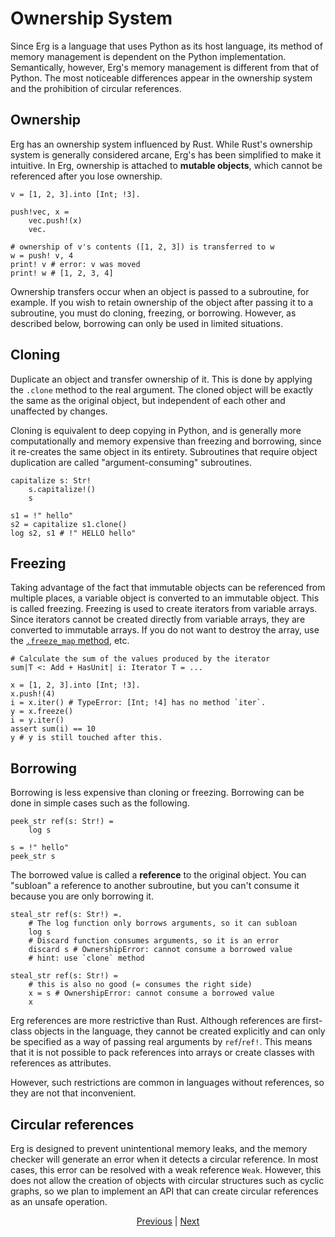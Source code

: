 # Ownership System

Since Erg is a language that uses Python as its host language, its method of memory management is dependent on the Python implementation.
Semantically, however, Erg's memory management is different from that of Python. The most noticeable differences appear in the ownership system and the prohibition of circular references.

## Ownership

Erg has an ownership system influenced by Rust.
While Rust's ownership system is generally considered arcane, Erg's has been simplified to make it intuitive.
In Erg, ownership is attached to __mutable objects__, which cannot be referenced after you lose ownership.

```erg
v = [1, 2, 3].into [Int; !3].

push!vec, x =
    vec.push!(x)
    vec.

# ownership of v's contents ([1, 2, 3]) is transferred to w
w = push! v, 4
print! v # error: v was moved
print! w # [1, 2, 3, 4]
```

Ownership transfers occur when an object is passed to a subroutine, for example.
If you wish to retain ownership of the object after passing it to a subroutine, you must do cloning, freezing, or borrowing.
However, as described below, borrowing can only be used in limited situations.

## Cloning

Duplicate an object and transfer ownership of it. This is done by applying the `.clone` method to the real argument.
The cloned object will be exactly the same as the original object, but independent of each other and unaffected by changes.

Cloning is equivalent to deep copying in Python, and is generally more computationally and memory expensive than freezing and borrowing, since it re-creates the same object in its entirety.
Subroutines that require object duplication are called "argument-consuming" subroutines.

```erg
capitalize s: Str!
    s.capitalize!()
    s

s1 = !" hello"
s2 = capitalize s1.clone()
log s2, s1 # !" HELLO hello"
```

## Freezing

Taking advantage of the fact that immutable objects can be referenced from multiple places, a variable object is converted to an immutable object.
This is called freezing. Freezing is used to create iterators from variable arrays.
Since iterators cannot be created directly from variable arrays, they are converted to immutable arrays.
If you do not want to destroy the array, use the [`.freeze_map` method](./type/mut.md), etc.

```erg
# Calculate the sum of the values produced by the iterator
sum|T <: Add + HasUnit| i: Iterator T = ...

x = [1, 2, 3].into [Int; !3].
x.push!(4)
i = x.iter() # TypeError: [Int; !4] has no method `iter`.
y = x.freeze()
i = y.iter()
assert sum(i) == 10
y # y is still touched after this.
```

## Borrowing

Borrowing is less expensive than cloning or freezing.
Borrowing can be done in simple cases such as the following.

```erg
peek_str ref(s: Str!) =
    log s

s = !" hello"
peek_str s
```

The borrowed value is called a __reference__ to the original object.
You can "subloan" a reference to another subroutine, but you can't consume it because you are only borrowing it.

```erg
steal_str ref(s: Str!) =.
    # The log function only borrows arguments, so it can subloan
    log s
    # Discard function consumes arguments, so it is an error
    discard s # OwnershipError: cannot consume a borrowed value
    # hint: use `clone` method
```

```erg
steal_str ref(s: Str!) =
    # this is also no good (= consumes the right side)
    x = s # OwnershipError: cannot consume a borrowed value
    x
```

Erg references are more restrictive than Rust. Although references are first-class objects in the language, they cannot be created explicitly and can only be specified as a way of passing real arguments by `ref`/`ref!`.
This means that it is not possible to pack references into arrays or create classes with references as attributes.

However, such restrictions are common in languages without references, so they are not that inconvenient.

## Circular references

Erg is designed to prevent unintentional memory leaks, and the memory checker will generate an error when it detects a circular reference. In most cases, this error can be resolved with a weak reference `Weak`. However, this does not allow the creation of objects with circular structures such as cyclic graphs, so we plan to implement an API that can create circular references as an unsafe operation.

<p align='center'>
    <a href='./17_mutability.md'>Previous</a> | <a href='./19_visibility.md'>Next</a>
</p>
